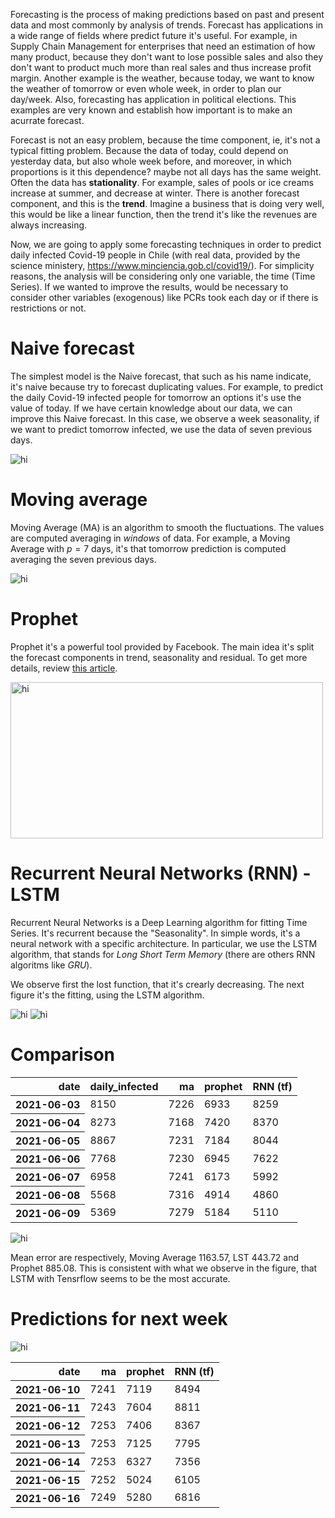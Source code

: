 Forecasting is the process of making predictions based on past and present data and most commonly by analysis of trends.
Forecast has applications in a wide range of fields where predict future it's useful. 
For example, in Supply Chain Management for enterprises that need an estimation of how many product, because they don't want to lose possible sales and also they don't want to product much more than real sales and thus increase profit margin.
Another example is the weather, because today, we want to know the weather of tomorrow or even whole week, in order to plan our day/week.
Also, forecasting has application in political elections. 
This examples are very known and establish how important is to make an acurrate forecast.

Forecast is not an easy problem, because the time component, ie, it's not a typical fitting problem. Because the data of today, could depend on yesterday data, 
but also whole week before, and moreover, in which proportions is it this dependence? maybe not all days has the same weight. 
Often the data has <strong>stationality</strong>. For example, sales of pools or ice creams increase at summer, and decrease at winter.
There is another forecast component, and this is the <strong>trend</strong>. Imagine a business that is doing very well, this would be like a linear function,
then the trend it's like the revenues are always increasing.

Now, we are going to apply some forecasting techniques in order to predict daily infected Covid-19 people in Chile (with real data, provided by the science ministery, https://www.minciencia.gob.cl/covid19/). For simplicity reasons, the analysis will be considering only one variable, the time (Time Series). If we wanted to improve the results, would be necessary to consider other variables (exogenous) like PCRs took each day or if there is restrictions or not. 

<h1> Naive forecast </h1>

The simplest model is the Naive forecast, that such as his name indicate, it's naive because try to forecast duplicating values. 
For example, to predict the daily Covid-19 infected people for tomorrow an options it's use the value of today. 
If we have certain knowledge about our data, we can improve this Naive forecast. In this case, we observe a week seasonality, 
if we want to predict tomorrow infected, we use the data of seven previous days.

<img src="https://raw.githubusercontent.com/RodrigoZelada/RodrigoZelada.github.io/master/images/naive.png" alt="hi" class="inline"/>

<h1> Moving average </h1>

Moving Average (MA) is an algorithm to smooth the fluctuations. The values are computed averaging in <i>windows</i> of data. 
For example, a Moving Average with $p=7$ days, it's that tomorrow prediction is computed averaging the seven previous days.

<img src="https://raw.githubusercontent.com/RodrigoZelada/RodrigoZelada.github.io/master/images/ma.png" alt="hi" class="inline"/>

<h1> Prophet </h1>

Prophet it's a powerful tool provided by Facebook. The main idea it's split the forecast components in trend, seasonality and residual.
To get more details, review <a href="https://peerj.com/preprints/3190.pdf">this article</a>.

<img src="https://raw.githubusercontent.com/RodrigoZelada/RodrigoZelada.github.io/master/images/prophet.png" width="500" height="250" alt="hi" class="inline"/>

<h1> Recurrent Neural Networks (RNN) - LSTM </h1>

Recurrent Neural Networks is a Deep Learning algorithm for fitting Time Series. It's recurrent because the "Seasonality".
In simple words, it's a neural network with a specific architecture. In particular, we use the LSTM algorithm, that stands for
<i>Long Short Term Memory</i> (there are others RNN algoritms like <i>GRU</i>).

We observe first the lost function, that it's crearly decreasing. The next figure it's the fitting, using the LSTM algorithm.

<img src="https://raw.githubusercontent.com/RodrigoZelada/RodrigoZelada.github.io/master/images/loss_function.png" alt="hi" class="inline"/>

<img src="https://raw.githubusercontent.com/RodrigoZelada/RodrigoZelada.github.io/master/images/tensorflow.png" alt="hi" class="inline"/>

<h1> Comparison </h1>

<table>
  <thead>
    <tr style="text-align: right;">
      <th>date</th>
      <th>daily_infected</th>
      <th>ma</th>
      <th>prophet</th>
      <th>RNN (tf)</th>
    </tr>
  </thead>
  <tbody>
    <tr>
      <th>2021-06-03</th>
      <td>8150</td>
      <td>7226</td>
      <td>6933</td>
      <td>8259</td>
    </tr>
    <tr>
      <th>2021-06-04</th>
      <td>8273</td>
      <td>7168</td>
      <td>7420</td>
      <td>8370</td>
    </tr>
    <tr>
      <th>2021-06-05</th>
      <td>8867</td>
      <td>7231</td>
      <td>7184</td>
      <td>8044</td>
    </tr>
    <tr>
      <th>2021-06-06</th>
      <td>7768</td>
      <td>7230</td>
      <td>6945</td>
      <td>7622</td>
    </tr>
    <tr>
      <th>2021-06-07</th>
      <td>6958</td>
      <td>7241</td>
      <td>6173</td>
      <td>5992</td>
    </tr>
    <tr>
      <th>2021-06-08</th>
      <td>5568</td>
      <td>7316</td>
      <td>4914</td>
      <td>4860</td>
    </tr>
    <tr>
      <th>2021-06-09</th>
      <td>5369</td>
      <td>7279</td>
      <td>5184</td>
      <td>5110</td>
    </tr>
   </tbody>
</table>


<img src="https://raw.githubusercontent.com/RodrigoZelada/RodrigoZelada.github.io/master/images/test.png" alt="hi" class="inline"/>

Mean error are respectively, Moving Average 1163.57, LST 443.72 and Prophet 885.08. This is consistent with what we observe in the figure, that LSTM with Tensrflow seems to be the most accurate.

<h1> Predictions for next week </h1>

<img src="https://raw.githubusercontent.com/RodrigoZelada/RodrigoZelada.github.io/master/images/predictions.png" alt="hi" class="inline"/>

<table>
  <thead>
    <tr style="text-align: right;">
      <th>date</th>
      <th>ma</th>
      <th>prophet</th>
      <th>RNN (tf)</th>
    </tr>
  </thead>
  <tbody>
    <tr>
      <th>2021-06-10</th>
      <td>7241</td>
      <td>7119</td>
      <td>8494</td>
    </tr>
    <tr>
      <th>2021-06-11</th>
      <td>7243</td>
      <td>7604</td>
      <td>8811</td>
    </tr>
    <tr>
      <th>2021-06-12</th>
      <td>7253</td>
      <td>7406</td>
      <td>8367</td>
    </tr>
    <tr>
      <th>2021-06-13</th>
      <td>7253</td>
      <td>7125</td>
      <td>7795</td>
    </tr>
    <tr>
      <th>2021-06-14</th>
      <td>7253</td>
      <td>6327</td>
      <td>7356</td>
    </tr>
    <tr>
      <th>2021-06-15</th>
      <td>7252</td>
      <td>5024</td>
      <td>6105</td>
    </tr>
    <tr>
      <th>2021-06-16</th>
      <td>7249</td>
      <td>5280</td>
      <td>6816</td>
    </tr>
  </tbody>
</table>
